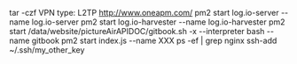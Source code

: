 tar -czf
VPN type: L2TP
http://www.oneapm.com/
pm2 start log.io-server --name log.io-server
pm2 start log.io-harvester --name log.io-harvester
pm2 start /data/website/pictureAirAPIDOC/gitbook.sh -x --interpreter bash --name gitbook
pm2 start index.js  --name XXX
ps -ef | grep nginx
ssh-add ~/.ssh/my_other_key
